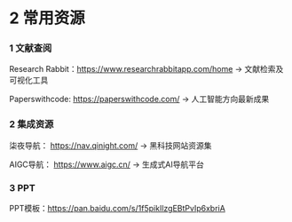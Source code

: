 # 2 常用资源


### 1 文献查阅

Research Rabbit：https://www.researchrabbitapp.com/home   ->  文献检索及可视化工具

Paperswithcode: https://paperswithcode.com/ -> 人工智能方向最新成果


### 2 集成资源

柒夜导航： https://nav.qinight.com/  ->  黑科技网站资源集

AIGC导航： https://www.aigc.cn/  ->  生成式AI导航平台


### 3 PPT

PPT模板：https://pan.baidu.com/s/1f5pikIlzgEBtPvIp6xbriA 
